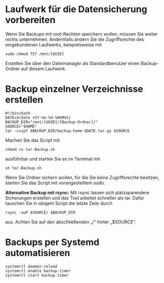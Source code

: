 # Laufwerk für die Datensicherung vorbereiten

Wenn Sie Backups mit root-Rechten speichern wollen, müssen Sie weiter nichts unternehmen. Andernfalls ändern Sie die Zugriffsrechte des eingebundenen Laufwerks, beispielsweise mit
```
sudo chmod 757 /mnt/[UUID]
```
Erstellen Sie über den Dateimanager als Standardbenutzer einen Backup-Ordner auf diesem Laufwerk.

# Backup einzelner Verzeichnisse erstellen
```
#!/bin/bash
DATE=$(date +%Y-%m-%d-%H%M%S)
BACKUP_DIR="/mnt/[UUID]/[Backup-Ordner]/"
SOURCE="$HOME"
tar -cvzpf $BACKUP_DIR/backup-home-$DATE.tar.gz $SOURCE
```
Machen Sie das Script mit
```
chmod +x tar-Backup.sh
```
ausführbar und starten Sie es im Terminal mit
```
sh tar-Backup.sh
```
Wenn Sie Ordner sichern wollen, für die Sie keine Zugriffsrechte besitzen, starten Sie das Script mit vorangestelltem sudo.

**Alternative Backup mit rsync:**
Mit rsync lassen sich platzsparendere Sicherungen erstellen und das Tool arbeitet schneller als tar. Dafür tauschen Sie in obigem Script die letzte Zeile durch
```
rsync -auP $SOURCE/ $BACKUP_DIR
```
aus. Achten Sie auf den abschließenden „/“ hinter „$SOURCE“.

# Backups per Systemd automatisieren
```
systemctl daemon-reload
systemctl enable backup.timer
systemctl start backup.timer
```
